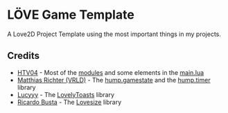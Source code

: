 # LÖVE Game Template
A Love2D Project Template using the most important things in my projects.

## Credits
- [HTV04](https://github.com/HTV04) - Most of the [modules](modules/) and some elements in the [main.lua](main.lua)
- [Matthias Richter (VRLD)](https://github.com/vrld) - The [hump.gamestate](lib/gamestate.lua) and the [hump.timer](lib/timer.lua) library
- [Lucyyy](https://github.com/Loucee) - The [LovelyToasts](lib/lovelyToasts.lua) library
- [Ricardo Busta](https://github.com/RicardoBusta/) - The [Lovesize](lib/lovesize.lua) library